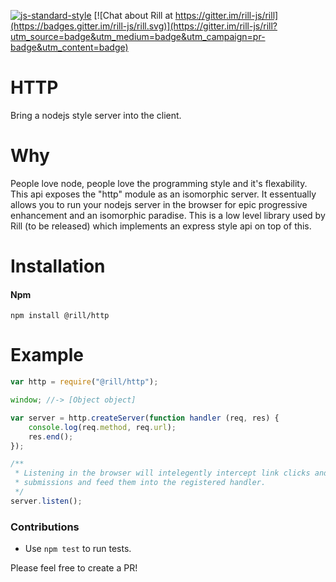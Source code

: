 [![js-standard-style](https://img.shields.io/badge/code%20style-standard-brightgreen.svg)](http://standardjs.com/)
[![Chat about Rill at https://gitter.im/rill-js/rill](https://badges.gitter.im/rill-js/rill.svg)](https://gitter.im/rill-js/rill?utm_source=badge&utm_medium=badge&utm_campaign=pr-badge&utm_content=badge)

# HTTP

Bring a nodejs style server into the client.

# Why
People love node, people love the programming style and it's flexability. This api exposes the "http" module as an isomorphic server. It essentually allows you to run your nodejs server in the browser for epic progressive enhancement and an isomorphic paradise. This is a low level library used by Rill (to be released) which implements an express style api on top of this.

# Installation

#### Npm
```console
npm install @rill/http
```

# Example

```javascript
var http = require("@rill/http");

window; //-> [Object object]

var server = http.createServer(function handler (req, res) {
	console.log(req.method, req.url);
	res.end();
});

/**
 * Listening in the browser will intelegently intercept link clicks and form
 * submissions and feed them into the registered handler.
 */
server.listen();
```

### Contributions

* Use `npm test` to run tests.

Please feel free to create a PR!
